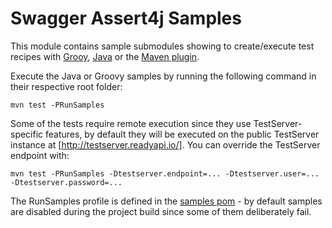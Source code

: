 # Swagger Assert4j Samples

This module contains sample submodules showing to create/execute test recipes with [Grooy](groovy), 
[Java](java) or the [Maven plugin](maven-plugin).

Execute the Java or Groovy samples by running the following command in their respective root folder:

```
mvn test -PRunSamples
```

Some of the tests require remote execution since they use TestServer-specific features, by default
they will be executed on the public TestServer instance at [http://testserver.readyapi.io/]. You 
can override the TestServer endpoint with:

```
mvn test -PRunSamples -Dtestserver.endpoint=... -Dtestserver.user=... -Dtestserver.password=...
```

The RunSamples profile is defined in the [samples pom](pom.xml) - by default samples are disabled during 
the project build since some of them deliberately fail.